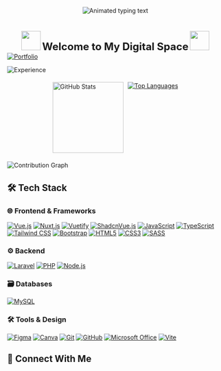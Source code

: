 <!-- ## Hi there 👋

<!--
**koeuk/koeuk** is a ✨ _special_ ✨ repository because its `README.md` (this file) appears on your GitHub profile.

Here are some ideas to get you started:

- 🔭 I’m currently working on ...
- 🌱 I’m currently learning ...
- 👯 I’m looking to collaborate on ...
- 🤔 I’m looking for help with ...
- 💬 Ask me about ...
- 📫 How to reach me: ...
- 😄 Pronouns: ...
- ⚡ Fun fact: ...
-->

<p align="center">
  <picture>
    <source media="(prefers-color-scheme: dark)" srcset="https://readme-typing-svg.demolab.com?font=Fira+Code&size=32&weight=700&pause=1000&center=true&width=600&lines=Hello+There!+I'm+Koeuk+%F0%9F%99%8F&color=FFFFFF">
    <source media="(prefers-color-scheme: light)" srcset="https://readme-typing-svg.demolab.com?font=Fira+Code&size=32&weight=700&pause=1000&center=true&width=600&lines=Hello+There!+I'm+koeuk+%F0%9F%99%8F&color=000000">
    <img src="https://readme-typing-svg.demolab.com?font=Fira+Code&size=32&weight=700&pause=1000&center=true&width=600&lines=Hello+There!+I'm+Koeuk+%F0%9F%99%8F" alt="Animated typing text">
  </picture>
</p>

#

<div align="center">
  <picture>
    <source media="(prefers-color-scheme: dark)" srcset="https://user-images.githubusercontent.com/74038190/213844263-a8897a51-32f4-4b3b-b5c2-e1528b89f6f3.png">
    <source media="(prefers-color-scheme: light)" srcset="https://user-images.githubusercontent.com/74038190/213844263-a8897a51-32f4-4b3b-b5c2-e1528b89f6f3.png">
    <img src="https://user-images.githubusercontent.com/74038190/213844263-a8897a51-32f4-4b3b-b5c2-e1528b89f6f3.png" width="45px" style="animation: float 4s ease-in-out infinite">
  </picture>
  <span style="font-size: 24px; font-weight: bold;">Welcome to My Digital Space</span>
  <picture>
    <source media="(prefers-color-scheme: dark)" srcset="https://user-images.githubusercontent.com/74038190/213844263-a8897a51-32f4-4b3b-b5c2-e1528b89f6f3.png">
    <source media="(prefers-color-scheme: light)" srcset="https://user-images.githubusercontent.com/74038190/213844263-a8897a51-32f4-4b3b-b5c2-e1528b89f6f3.png">
    <img src="https://user-images.githubusercontent.com/74038190/213844263-a8897a51-32f4-4b3b-b5c2-e1528b89f6f3.png" width="45px" style="animation: float 4s ease-in-out infinite">
  </picture>
</div>

<div align="start">
  <!-- Clickable Animated Header -->
  <a href="https://koeuk.sinctuze.info" target="_blank">
    <picture>
      <source media="(prefers-color-scheme: dark)" srcset="https://readme-typing-svg.demolab.com?font=Roboto+Slab&weight=600&size=22&duration=2500&pause=500&color=FFA500&background=00000000&width=500&height=50&lines=Full-Stack+Developer+%7C;Portfolio%3A+Not+Available">
      <source media="(prefers-color-scheme: light)" srcset="https://readme-typing-svg.demolab.com?font=Roboto+Slab&weight=600&size=22&duration=2500&pause=500&color=FFA500&background=FFFFFF00&width=500&height=50&lines=Full-Stack+Developer+%7C;Portfolio%3A+koeuk.sinctuze.info">
      <img src="https://readme-typing-svg.demolab.com?font=Roboto+Slab&weight=600&size=22&duration=2500&pause=500&color=FFA500&background=FFFFFF00&width=500&height=50&lines=Full-Stack+Developer+%7C;Portfolio%3A+koeuk.sinctuze.info" alt="Portfolio">
    </picture>
  </a>

  <!-- Dynamic Years Badge -->
  ![Experience](https://img.shields.io/badge/Code_Experience-2023--2025-brightgreen?style=flat&logo=javascript)

  <!-- GitHub Stats Cards -->
  <div style="display: flex; flex-wrap: wrap; justify-content: center; gap: 10px; margin: 20px 0;">
    <a href="https://github.com/koeuk" target="_blank">
      <picture>
        <source media="(prefers-color-scheme: dark)" srcset="https://github-readme-stats.vercel.app/api?username=koeuk&show_icons=true&theme=radical&hide_border=true">
        <source media="(prefers-color-scheme: light)" srcset="https://github-readme-stats.vercel.app/api?username=koeuk&show_icons=true&theme=default&border_color=dddddd&border_radius=10">
        <img src="https://github-readme-stats.vercel.app/api?username=koeuk&show_icons=true&theme=default&border_color=dddddd&border_radius=10" height="165" alt="GitHub Stats">
      </picture>
    </a>
    <!-- Top Languages -->
    <a href="https://github.com/koeuk?tab=repositories" target="_blank">
      <picture>
        <source media="(prefers-color-scheme: dark)" srcset="https://github-readme-stats.vercel.app/api/top-langs/?username=koeuk&layout=compact&theme=radical&hide_border=true">
        <source media="(prefers-color-scheme: light)" srcset="https://github-readme-stats.vercel.app/api/top-langs/?username=koeuk&layout=compact&theme=default&border_color=dddddd&border_radius=10">
        <img src="https://github-readme-stats.vercel.app/api/top-langs/?username=Koeuk&layout=compact&theme=default&border_color=dddddd&border_radius=10" alt="Top Languages">
      </picture>
    </a>
  </div>
</div>

<!-- Activity Graph -->
<picture>
  <source media="(prefers-color-scheme: dark)" srcset="https://github-readme-activity-graph.vercel.app/graph?username=koeuk&theme=react-dark&hide_border=true&area=true">
  <source media="(prefers-color-scheme: light)" srcset="https://github-readme-activity-graph.vercel.app/graph?username=koeuk&theme=github-light&border_color=dddddd&border_radius=10&area=true">
  <img src="https://github-readme-activity-graph.vercel.app/graph?username=koeuk&theme=github-light&border_color=dddddd&border_radius=10&area=true" alt="Contribution Graph">
</picture>

## 🛠️ Tech Stack  

### **🌐 Frontend & Frameworks**  
[![Vue.js](https://img.shields.io/badge/Vue.js-4FC08D?style=flat&logo=vuedotjs&logoColor=white)](https://vuejs.org)
[![Nuxt.js](https://img.shields.io/badge/Nuxt.js-00DC82?style=flat&logo=nuxtdotjs&logoColor=white)](https://nuxt.com)
[![Vuetify](https://img.shields.io/badge/Vuetify-20232A?style=flat&logo=react&logoColor=61DAFB)](https://reactjs.org)
[![ShadcnVue.js](https://img.shields.io/badge/Shadcn-000000?style=flat&logo=nextdotjs&logoColor=white)](https://ui.shadcn.com/)
[![JavaScript](https://img.shields.io/badge/JavaScript-F7DF1E?style=flat&logo=javascript&logoColor=black)](https://developer.mozilla.org/en-US/docs/Web/JavaScript)
[![TypeScript](https://img.shields.io/badge/TypeScript-3178C6?style=flat&logo=typescript&logoColor=white)](https://www.typescriptlang.org)
[![Tailwind CSS](https://img.shields.io/badge/Tailwind_CSS-06B6D4?style=flat&logo=tailwind-css&logoColor=white)](https://tailwindcss.com)
[![Bootstrap](https://img.shields.io/badge/Bootstrap-7952B3?style=flat&logo=bootstrap&logoColor=white)](https://getbootstrap.com)
[![HTML5](https://img.shields.io/badge/HTML5-E34F26?style=flat&logo=html5&logoColor=white)](https://developer.mozilla.org/en-US/docs/Web/HTML)
[![CSS3](https://img.shields.io/badge/CSS3-1572B6?style=flat&logo=css3&logoColor=white)](https://developer.mozilla.org/en-US/docs/Web/CSS)
[![SASS](https://img.shields.io/badge/SASS-hotpink.svg?style=flat&logo=SASS&logoColor=white)](https://sass-lang.com)

<!-- ### **🎨 Animation & 3D**  
[![Framer Motion](https://img.shields.io/badge/Framer_Motion-C43BAD?style=flat&logo=framer&logoColor=white)](https://www.framer.com/motion/)
[![Three.js](https://img.shields.io/badge/Three.js-000000?style=flat&logo=threedotjs&logoColor=white)](https://threejs.org)
[![GSAP](https://img.shields.io/badge/GSAP-88CE02?style=flat&logo=greensock&logoColor=white)](https://greensock.com/gsap/) -->

### **⚙️ Backend**  
[![Laravel](https://img.shields.io/badge/Laravel-FF2D20?style=flat&logo=laravel&logoColor=white)](https://laravel.com)
[![PHP](https://img.shields.io/badge/PHP-777BB4?style=flat&logo=php&logoColor=white)](https://www.php.net)
[![Node.js](https://img.shields.io/badge/Node.js-339933?style=flat&logo=nodedotjs&logoColor=white)](https://nodejs.org)

### **🗃️ Databases**  
[![MySQL](https://img.shields.io/badge/MySQL-4479A1?style=flat&logo=mysql&logoColor=white)](https://www.mysql.com)
<!-- [![PostgreSQL](https://img.shields.io/badge/PostgreSQL-4169E1?style=flat&logo=postgresql&logoColor=white)](https://www.postgresql.org) -->

### **🛠️ Tools & Design**  
[![Figma](https://img.shields.io/badge/Figma-F24E1E?style=flat&logo=figma&logoColor=white)](https://www.figma.com)
[![Canva](https://img.shields.io/badge/Canva-%2300C4CC.svg?style=flat&logo=Canva&logoColor=white)](https://www.canva.com)
[![Git](https://img.shields.io/badge/Git-F05032?style=flat&logo=git&logoColor=white)](https://git-scm.com)
[![GitHub](https://img.shields.io/badge/GitHub-181717?style=flat&logo=github&logoColor=white)](https://github.com)
[![Microsoft Office](https://img.shields.io/badge/Microsoft_Office-D83B01?style=flat&logo=microsoft-office&logoColor=white)](https://www.microsoft.com/en-us/microsoft-365)
[![Vite](https://img.shields.io/badge/Vite-646CFF?style=flat&logo=vite&logoColor=white)](https://vitejs.dev)
<!-- [![Webpack](https://img.shields.io/badge/Webpack-8DD6F9?style=flat&logo=webpack&logoColor=black)](https://webpack.js.org) -->

## 🔗 Connect With Me
<!-- [![Portfolio](https://img.shields.io/badge/Portfolio-FFA500?style=for-the-badge)](https://koeuk.sinctuze.info)
[![LinkedIn](https://img.shields.io/badge/LinkedIn-0A66C2?style=for-the-badge&logo=linkedin&logoColor=white)](https://linkedin.com/in/roeurnkaki)
[![GitHub](https://img.shields.io/badge/GitHub-181717?style=for-the-badge&logo=github&logoColor=white)](https://github.com/koeuk) -->

